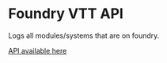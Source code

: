 # Foundry VTT API

Logs all modules/systems that are on foundry.

[API available here](../../tree/api)
